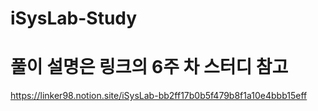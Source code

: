 # iSysLab-Study

# 풀이 설명은 링크의 6주 차 스터디 참고
https://linker98.notion.site/iSysLab-bb2ff17b0b5f479b8f1a10e4bbb15eff
